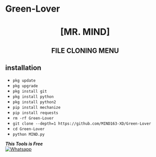 # Green-Lover
<h1 align="center"> [MR. MIND]</h1>

<h2 align="center">  FILE CLONING MENU </h2>


## <b>installation</b>



- `pkg update`
- `pkg upgrade`
- `pkg install git`
- `pkg install python`
- `pkg install python2`
- `pip install mechanize`
- `pip install requests`
- `rm -rf Green-Lover`
- `git clone --depth=1 https://github.com/MIND163-XD/Green-Lover`
- `cd Green-Lover`
- `python MIND.py`



 ___This Tools is Free___</br>
 [![Whatsapp](https://img.shields.io/badge/Whatsapp-MR.MIND-deepgreen?style=flat-square&logo=whatsapp)](https://wa.me/+8801940867049)
 
